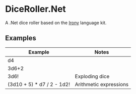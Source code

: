 # DiceRoller.Net
A .Net dice roller based on the [Irony](https://github.com/IronyProject/Irony) language kit.

## Examples

| Example                    | Notes                  |
|----------------------------|------------------------|
| d4                         |                        |
| 3d6+2                      |                        |
| 3d6!                       | Exploding dice         |
| (3d10 + 5) * d7 / 2 - 1d2! | Arithmetic expressions |
